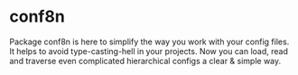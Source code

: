 # conf8n

Package conf8n is here to simplify the way you work with your config files. It helps to avoid type-casting-hell in your projects. Now you can load, read and traverse even complicated hierarchical configs a clear & simple way.

